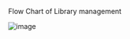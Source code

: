 Flow Chart of Library management 

![image](https://github.com/madhankumar3pro/library_management_system/assets/87332206/1acb81a1-0503-48d1-a1c7-e68aa5f9a22f)
